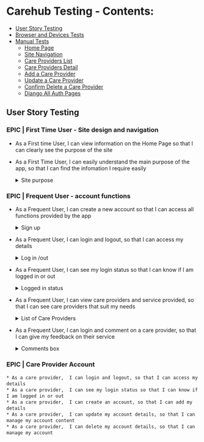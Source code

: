 # Carehub Testing - Contents:
- [User Story Testing](#user-story-testing)
- [Browser and Devices Tests](#browser-tests)
- [Manual Tests](#manual-tests)
  * [Home Page](#home-page)
  * [Site Navigation](#site-nav)
  * [Care Providers List](#providers-list)
  * [Care Providers Detail](#providers-detail)
  * [Add a Care Provider](#add-provider)
  * [Update a Care Provider](#update-provider)
  * [Confirm Delete a Care Provider](#confirm-delete-provider)
  * [Django All Auth Pages](#django-all-auth-pages)

## User Story Testing

### EPIC | First Time User - Site design and navigation
* As a First time User, I can view information on the Home Page so that I can clearly see the purpose of the site 
* As a First Time User, I can easily understand the main purpose of the app, so that I can find the infomation I require easily
    <details>
    <summary>Site purpose</summary>
    * Appropriate hero image on main page
    * Hero heading outlining main purpose of the site
    * Main paragraph and heading explains main purpose of the site
    * About section content, headings and icon explains purpose and features of the site
    ![sitepurpose1](https://github.com/RozWelch/CareHub-Project4-2023/blob/main/assets/readmeimages/featuresimages/cta_section_notloggedin.jpg)
    ![sitepurpose2](https://github.com/RozWelch/CareHub-Project4-2023/blob/main/assets/readmeimages/featuresimages/about_section.jpg)

  * As a First Time User, I can navigate the site so that I can navigate to the information I require in an effective and intuitive fashion
    <details>
    <summary>Navigation</summary>
    * Navbar is easy to read
    * Navbar is available on every page
    * Navbar is responsive, collapses to a burger for smaller size devices
    * Navbar item is a different colour and underlined to show the current page, or on hovering the mouse over a link
    * A link is provided in the navbar to sign up, and also a signup button CTA is displayed on the main page if the user is not logged in.
    ![nav1](https://github.com/RozWelch/CareHub-Project4-2023/blob/main/assets/readmeimages/nav_loggedout.jpg)

  * As a First Time User,  I can view care providers, so that I can browse a list of care providers
    <details>
    <summary>List of Care Providers</summary>
    * A list of Care Providers, with an image and summary details is displayed
    * A CTA button is displayed to view the Care Provider's full details
    ![list](https://github.com/RozWelch/CareHub-Project4-2023/blob/main/assets/readmeimages/featuresimages/providers_list.jpg)
  * As a First Time User,  I can view care providers full profile, so that I can see all of their details and comments 
    <details>
    <summary>Care Providers Details</summary>
    * A detailed view of the Care Provider, with an image is displayed
    * A list of comments made about this provider is displayed at the end of the listing
    ![detail](https://github.com/RozWelch/CareHub-Project4-2023/blob/main/assets/readmeimages/providerdetails.jpg)


### EPIC | Frequent User - account functions
* As a Frequent User, I can create a new account so that I can access all functions provided by the app
    <details>
    <summary>Sign up</summary>
    * A link is provided in the navbar to sign up, and also a signup button CTA is displayed on the main page if the user is not logged in.
    ![signup](https://github.com/RozWelch/CareHub-Project4-2023/blob/main/assets/readmeimages/featuresimages/sign_up.jpg)

* As a Frequent User,  I can login and logout, so that I can access my details 
    <details>
    <summary>Log in /out</summary>
    * A link is provided in the navbar to log in or log out
    * If login is selected, A login form is then available
    * If logout is selected, the user is asked if they are sure they wish to logout
    ![signin](https://github.com/RozWelch/CareHub-Project4-2023/blob/main/assets/readmeimages/featuresimages/sign_in.jpg)
    ![signout](https://github.com/RozWelch/CareHub-Project4-2023/blob/main/assets/readmeimages/featuresimages/sign_out.jpg)

* As a Frequent User, I can see my login status so that I can know if I am logged in or out
    <details>
    <summary>Logged in status</summary>
    * An icon and user name is displayed if the user is logged in
    * If the user is not logged: register and login menu items are displayed
    ![status](https://github.com/RozWelch/CareHub-Project4-2023/blob/main/assets/readmeimages/testingimages/loggedin.jpg)
    ![nav1](https://github.com/RozWelch/CareHub-Project4-2023/blob/main/assets/readmeimages/nav_loggedout.jpg)
    
* As a Frequent User,  I can view care providers and service provided, so that I can see care providers that suit my needs 
    <details>
    <summary>List of Care Providers</summary>
    * A list of Care Providers, with an image and summary details is displayed
    * A CTA button is displayed to view the Care Provider's full details
    ![list](https://github.com/RozWelch/CareHub-Project4-2023/blob/main/assets/readmeimages/featuresimages/providers_list.jpg)
    * A detailed view of the Care Provider, with an image is displayed
    * A list of comments made about this provider is displayed at the end of the listing
    ![detail](https://github.com/RozWelch/CareHub-Project4-2023/blob/main/assets/readmeimages/providerdetails.jpg)

* As a Frequent User,  I can login and comment on a care provider, so that I can give my feedback on their service
    <details>
    <summary>Comments box</summary>
    * A comment box is displayed under the Care Provider details section, if the user is logged in
    ![comments](https://github.com/RozWelch/CareHub-Project4-2023/blob/main/assets/readmeimages/featuresimages/comments.jpg)

### EPIC | Care Provider Account
    * As a care provider,  I can login and logout, so that I can access my details
    * As a care provider,  I can see my login status so that I can know if I am logged in or out 
    * As a care provider,  I can create an account, so that I can add my details 
    * As a care provider,  I can update my account details, so that I can manage my account content
    * As a care provider,  I can delete my account details, so that I can manage my account 